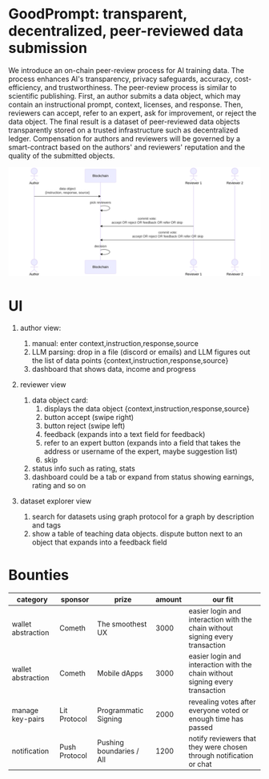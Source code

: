 # GoodPrompt: transparent, decentralized, peer-reviewed data submission

We introduce an on-chain peer-review process for AI training data.
The process enhances AI's transparency, privacy safeguards, accuracy, cost-efficiency, and trustworthiness.
The peer-review process is similar to scientific publishing.
First, an author submits a data object, which may contain an instructional prompt, context, licenses, and response.
Then, reviewers can accept, refer to an expert, ask for improvement, or reject the data object.
The final result is a dataset of peer-reviewed data objects transparently stored on a trusted infrastructure such as decentralized ledger.
Compensation for authors and reviewers will be governed by a smart-contract based on the authors' and reviewers' reputation and the quality of the submitted objects.

![ux](visuals/ux.svg)

# UI
1. author view:

    1. manual: enter  context,instruction,response,source
    1. LLM parsing: drop in a file (discord or emails) and LLM figures out the list of data points {context,instruction,response,source}
    1. dashboard that shows data, income and progress

1. reviewer view
    1. data object card:
        1. displays the data object {context,instruction,response,source}
        1. button accept (swipe right)
        1. button reject (swipe left)
        1. feedback (expands into a text field for feedback)
        1. refer to an expert button (expands into a field that takes the address or username of the expert, maybe suggestion list)
        1. skip
    1. status info such as rating, stats
    1. dashboard could be a tab or expand from status showing earnings, rating and so on

1. dataset explorer view
    1. search for datasets using graph protocol for a graph by description and tags
    1. show a table of teaching data objects. dispute button next to an object that expands into a feedback field

# Bounties

| category           | sponsor       | prize                    | amount | our fit                                                                       |
|--------------------|---------------|--------------------------|--------|-------------------------------------------------------------------------------|
| wallet abstraction | Cometh        | The smoothest UX         | 3000   | easier login and interaction with the chain without signing every transaction |
| wallet abstraction | Cometh        | Mobile dApps             | 3000   | easier login and interaction with the chain without signing every transaction |
| manage key-pairs   | Lit Protocol  | Programmatic Signing     | 2000   | revealing votes after everyone voted or enough time has passed                |
| notification       | Push Protocol | Pushing boundaries / All | 1200   | notify reviewers that they were chosen through notification or chat           |


